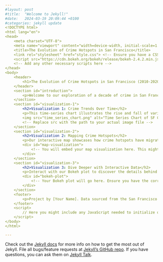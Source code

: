 ```yaml
---
#layout: post
#title:  "Welcome to Jekyll!"
#date:   2024-03-19 20:09:44 +0100
#categories: jekyll update
<!DOCTYPE html>
<html lang="en">
<head>
    <meta charset="UTF-8">
    <meta name="viewport" content="width=device-width, initial-scale=1.0">
    <title>The Evolution of Crime Hotspots in San Francisco</title>
    <link rel="stylesheet" href="style.css"> <!-- Ensure you have a CSS file for styling -->
    <script src="https://cdn.bokeh.org/bokeh/release/bokeh-2.4.2.min.js"></script>
    <!-- Add any other necessary scripts here -->
</head>
<body>
    <header>
        <h1>The Evolution of Crime Hotspots in San Francisco (2010-2020)</h1>
    </header>
    <section id="introduction">
        <p>Welcome to our exploration of a decade of crime in San Francisco. Using data from the San Francisco Police Department, we've visualized the shifting landscapes of crime hotspots across the city. This story is for anyone intrigued by urban development, public safety, and the socio-economic factors influencing crime patterns.</p>
    </section>
    <section id="visualization-1">
        <h2>Visualization 1: Crime Trends Over Time</h2>
        <p>This time-series chart illustrates the rise and fall of various types of crimes from 2010 to 2020.</p>
        <img src="time_series_chart.png" alt="Time Series Chart of SF Crime">
        <!-- Replace src with the path to your actual image file -->
    </section>
    <section id="visualization-2">
        <h2>Visualization 2: Mapping Crime Hotspots</h2>
        <p>Our interactive map showcases how crime hotspots have migrated through San Francisco's neighborhoods over the decade.</p>
        <div id="map-visualization">
            <!-- You will embed your map visualization here. This might be an iframe or a div depending on your implementation -->
        </div>
    </section>
    <section id="visualization-3">
        <h2>Visualization 3: Dive Deeper with Interactive Data</h2>
        <p>Interact with our Bokeh plot to discover the details behind the data. Filter by crime type, time of day, and more.</p>
        <div id="bokeh-plot">
            <!-- Your Bokeh plot will go here. Ensure you have the corresponding script to embed the plot. -->
        </div>
    </section>
    <footer>
        <p>Project by [Your Name]. Data sourced from the San Francisco Police Department.</p>
    </footer>
    <script>
        // Here you might include any JavaScript needed to initialize or support your visualizations, especially for the Bokeh plot.
    </script>
</body>
</html>

---
```

Check out the [Jekyll docs][jekyll-docs] for more info on how to get the most out of Jekyll. File all bugs/feature requests at [Jekyll’s GitHub repo][jekyll-gh]. If you have questions, you can ask them on [Jekyll Talk][jekyll-talk].

[jekyll-docs]: https://jekyllrb.com/docs/home
[jekyll-gh]:   https://github.com/jekyll/jekyll
[jekyll-talk]: https://talk.jekyllrb.com/
